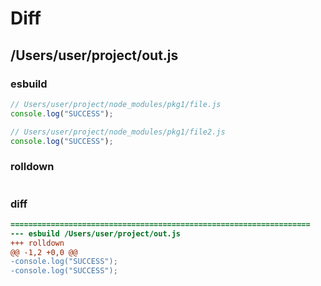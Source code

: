 # Diff
## /Users/user/project/out.js
### esbuild
```js
// Users/user/project/node_modules/pkg1/file.js
console.log("SUCCESS");

// Users/user/project/node_modules/pkg1/file2.js
console.log("SUCCESS");
```
### rolldown
```js

```
### diff
```diff
===================================================================
--- esbuild	/Users/user/project/out.js
+++ rolldown	
@@ -1,2 +0,0 @@
-console.log("SUCCESS");
-console.log("SUCCESS");

```